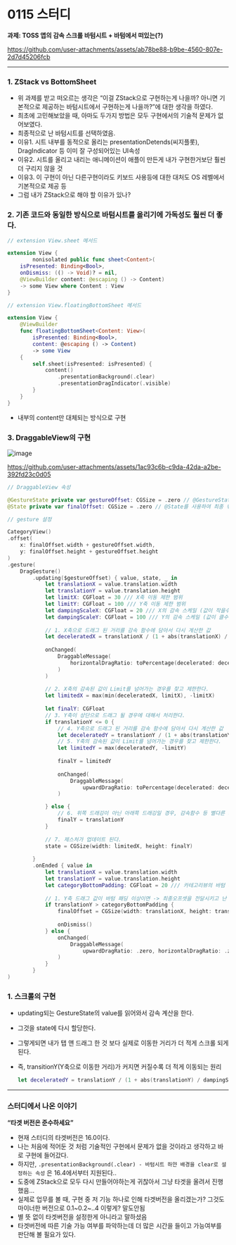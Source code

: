 # 0115 스터디

**과제: TOSS 앱의 감속 스크롤 바텀시트 + 바텀에서 떠있는(?)**


https://github.com/user-attachments/assets/ab78be88-b9be-4560-807e-2d7d45206fcb



---

### 1. ZStack vs BottomSheet

- 위 과제를 받고 떠오르는 생각은 “이걸 ZStack으로 구현하는게 나을까? 아니면 기본적으로 제공하는 바텀시트에서 구현하는게 나을까?”에 대한 생각을 하였다.
- 최초에 고민해보았을 때, 아마도 두가지 방법은 모두 구현에서의 기술적 문제가 없어보였다.
- 최종적으로 난 바텀시트를 선택하였음.
- 이유1. 시트 내부를 동적으로 올리는 presentationDetends(씨지플롯), DragIndicator 등 이미 잘 구성되어있는 UI속성
- 이유2. 시트를 올리고 내리는 애니메이션이 애플이 만든게 내가 구현한거보단 훨씬 더 구리지 않을 것
- 이유3. 이 구현이 아닌 다른구현이라도 키보드 사용등에 대한 대처도 OS 레벨에서 기본적으로 제공 등
- 그럼 내가 ZStack으로 해야 할 이유가 있나?

### 2. 기존 코드와 동일한 방식으로 바텀시트를 올리기에 가독성도 훨씬 더 좋다.

```swift
// extension View.sheet 메서드

extension View {
		nonisolated public func sheet<Content>(
    isPresented: Binding<Bool>,
    onDismiss: (() -> Void)? = nil,
    @ViewBuilder content: @escaping () -> Content)
    -> some View where Content : View
}

// extension View.floatingBottomSheet 메서드

extension View {
    @ViewBuilder
    func floatingBottomSheet<Content: View>(
        isPresented: Binding<Bool>,
        content: @escaping () -> Content) 
        -> some View
    {
        self.sheet(isPresented: isPresented) {
            content()
                .presentationBackground(.clear)
                .presentationDragIndicator(.visible)
        }
    }
}
```

- 내부의 content만 대체되는 방식으로 구현

### 3. DraggableView의 구현

![image](https://github.com/user-attachments/assets/aee115ba-c4ef-4223-b1d5-02adf607b4a2)


https://github.com/user-attachments/assets/1ac93c6b-c9da-42da-a2be-392fd23c0d05




```swift
// DraggableView 속성

@GestureState private var gestureOffset: CGSize = .zero // @GestureState를 사용하여 드래그 상태를 추적
@State private var finalOffset: CGSize = .zero // @State를 사용하여 최종 위치 관리 (for dismiss)
```

```swift
// gesture 설정

CategoryView()
.offset(
    x: finalOffset.width + gestureOffset.width,
    y: finalOffset.height + gestureOffset.height
)
.gesture(
    DragGesture()
        .updating($gestureOffset) { value, state, _ in
            let translationX = value.translation.width
            let translationY = value.translation.height
            let limitX: CGFloat = 30 /// X축 이동 제한 범위
            let limitY: CGFloat = 100 /// Y축 이동 제한 범위
            let dampingScaleX: CGFloat = 20 /// X의 감속 스케일 (값이 작을수록 감속이 심함.)
            let dampingScaleY: CGFloat = 100 /// Y의 감속 스케일 (값이 클수록 감속은 덜함.)
            
            // 1. X축으로 드래그 된 거리를 감속 함수에 담아서 다시 계산한 값
            let deceleratedX = translationX / (1 + abs(translationX) / dampingScaleX)
            
            onChanged(
                DraggableMessage(
                    horizontalDragRatio: toPercentage(decelerated: deceleratedX, limit: limitX)
                )
            )
            
            // 2. X축의 감속된 값이 Limit를 넘어가는 경우를 찾고 제한한다.
            let limitedX = max(min(deceleratedX, limitX), -limitX)
            
            let finalY: CGFloat
            // 3. Y축이 상단으로 드래그 될 경우에 대해서 처리한다.
            if translationY <= 0 {
                // 4. Y축으로 드래그 된 거리를 감속 함수에 담아서 다시 계산한 값
                let deceleratedY = translationY / (1 + abs(translationY) / dampingScaleY)
                // 5. Y축의 감속된 값이 Limit를 넘어가는 경우를 찾고 제한한다.
                let limitedY = max(deceleratedY, -limitY)
                
                finalY = limitedY
                
                onChanged(
                    DraggableMessage(
                        upwardDragRatio: toPercentage(decelerated: deceleratedY, limit: limitY))
                )

            } else {
                // 6. 위쪽 드래깅이 아닌 아래쪽 드래깅일 경우, 감속함수 등 별다른 처리없이 이동값을 최종값으로 할당한다.
                finalY = translationY
            }
            
            // 7. 제스처가 업데이트 된다.
            state = CGSize(width: limitedX, height: finalY)
            
        }
        .onEnded { value in
            let translationX = value.translation.width
            let translationY = value.translation.height
            let categoryBottomPadding: CGFloat = 20 /// 카테고리뷰의 바텀 패딩
            
            // 1. Y축 드래그 값이 바텀 패딩 이상이면 -> 최종오프셋을 전달시키고 난 후, dismiss 시킨다. (아니면, offset이 [0,0]으로 회귀 후 종료됨)
            if translationY > categoryBottomPadding {
                finalOffset = CGSize(width: translationX, height: translationY)
                
                onDismiss()
            } else {
                onChanged(
                    DraggableMessage(
                        upwardDragRatio: .zero, horizontalDragRatio: .zero)
                )
            }
        }
)
```

### 1. 스크롤의 구현

- updating되는 GestureState의 value를 읽어와서 감속 계산을 한다.
- 그것을 state에 다시 할당한다.
- 그렇게되면 내가 탭 앤 드래그 한 것 보다 실제로 이동한 거리가 더 적게 스크롤 되게 된다.
- 즉, transitionY(Y축으로 이동한 거리)가 커지면 커질수록 더 적게 이동되는 원리
    
    ```swift
    let deceleratedY = translationY / (1 + abs(translationY) / dampingScaleY)
    ```
    

---

### 스터디에서 나온 이야기

**“타겟 버전은 준수하세요”**

- 현재 스터디의 타겟버전은 16.0이다.
- 나는 처음에 적어둔 것 처럼 기술적인 구현에서 문제가 없을 것이라고 생각하고 바로 구현에 들어갔다.
- 하지만, `.presentationBackground(.clear) - 바텀시트 하얀 배경을 clear로 설정하는 속성` 은 16.4에서부터 지원된다..
- 도중에 ZStack으로 모두 다시 만들어야하는게 귀찮아서 그냥 타겟을 올려서 진행했음…
- 실제로 업무를 볼 때, 구현 중 저 기능 하나로 인해 타겟버전을 올리겠는가? 그것도 마이너한 버전으로 0.1~0.2~..4 이렇게? 말도안됨
- 별 뜻 없이 타겟버전을 설정한게 아니라고 말하셨음
- 타겟버전에 따른 기술 가능 여부를 파악하는데 더 많은 시간을 들이고 가능여부를 판단해 볼 필요가 있다.
